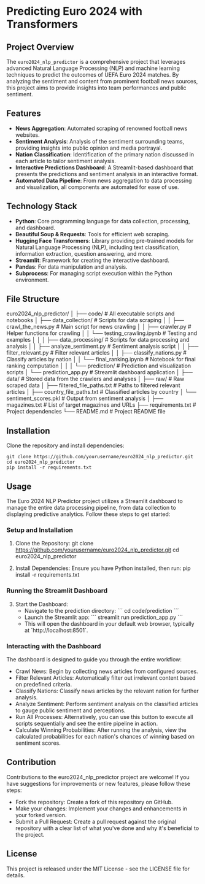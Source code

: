 # Predicting Euro 2024 with Transformers

## Project Overview
The `euro2024_nlp_predictor` is a comprehensive project that leverages advanced Natural Language Processing (NLP) and machine learning techniques to predict the outcomes of UEFA Euro 2024 matches. By analyzing the sentiment and content from prominent football news sources, this project aims to provide insights into team performances and public sentiment.

## Features
- **News Aggregation**: Automated scraping of renowned football news websites.
- **Sentiment Analysis**: Analysis of the sentiment surrounding teams, providing insights into public opinion and media portrayal.
- **Nation Classification**: Identification of the primary nation discussed in each article to tailor sentiment analysis.
- **Interactive Predictions Dashboard**: A Streamlit-based dashboard that presents the predictions and sentiment analysis in an interactive format.
- **Automated Data Pipeline**: From news aggregation to data processing and visualization, all components are automated for ease of use.

## Technology Stack
- **Python**: Core programming language for data collection, processing, and dashboard.
- **Beautiful Soup & Requests**: Tools for efficient web scraping.
- **Hugging Face Transformers**: Library providing pre-trained models for Natural Language Processing (NLP), including text classification, information extraction, question answering, and more.
- **Streamlit**: Framework for creating the interactive dashboard.
- **Pandas**: For data manipulation and analysis.
- **Subprocess**: For managing script execution within the Python environment.


## File Structure
euro2024_nlp_predictor/
│
├── code/ # All executable scripts and notebooks
│ ├── data_collection/ # Scripts for data scraping
│ │ ├── crawl_the_news.py # Main script for news crawling
│ │ ├── crawler.py # Helper functions for crawling
│ │ └── testing_crawling.ipynb # Testing and examples
│ │
│ ├── data_processing/ # Scripts for data processing and analysis
│ │ ├── analyze_sentiment.py # Sentiment analysis script
│ │ ├── filter_relevant.py # Filter relevant articles
│ │ ├── classify_nations.py # Classify articles by nation
│ │ └── final_ranking.ipynb # Notebook for final ranking computation
│ │
│ └── prediction/ # Prediction and visualization scripts
│ └── prediction_app.py # Streamlit dashboard application
│
├── data/ # Stored data from the crawlers and analyses
│ ├── raw/ # Raw scraped data
│ ├── filtered_file_paths.txt # Paths to filtered relevant articles
│ ├── country_file_paths.txt # Classified articles by country
│ └── sentiment_scores.pkl # Output from sentiment analysis
│
├── magazines.txt # List of target magazines and URLs
├── requirements.txt # Project dependencies
└── README.md # Project README file

## Installation
Clone the repository and install dependencies:
```
git clone https://github.com/yourusername/euro2024_nlp_predictor.git
cd euro2024_nlp_predictor
pip install -r requirements.txt
```

## Usage
The Euro 2024 NLP Predictor project utilizes a Streamlit dashboard to manage the entire data processing pipeline, from data collection to displaying predictive analytics. Follow these steps to get started:

### Setup and Installation
1. Clone the Repository:
   git clone https://github.com/yourusername/euro2024_nlp_predictor.git
   cd euro2024_nlp_predictor

2. Install Dependencies:
   Ensure you have Python installed, then run:
   pip install -r requirements.txt

### Running the Streamlit Dashboard
3. Start the Dashboard:
   - Navigate to the prediction directory:
     ´´´
     cd code/prediction
     ´´´
   - Launch the Streamlit app:
     ´´´
     streamlit run prediction_app.py
     ´´´
   - This will open the dashboard in your default web browser, typically at ´http://localhost:8501´.

### Interacting with the Dashboard
The dashboard is designed to guide you through the entire workflow:
- Crawl News: Begin by collecting news articles from configured sources.
- Filter Relevant Articles: Automatically filter out irrelevant content based on predefined criteria.
- Classify Nations: Classify news articles by the relevant nation for further analysis.
- Analyze Sentiment: Perform sentiment analysis on the classified articles to gauge public sentiment and perceptions.
- Run All Processes: Alternatively, you can use this button to execute all scripts sequentially and see the entire pipeline in action.
- Calculate Winning Probabilities: After running the analysis, view the calculated probabilities for each nation's chances of winning based on sentiment scores.

## Contribution
Contributions to the euro2024_nlp_predictor project are welcome! If you have suggestions for improvements or new features, please follow these steps:
- Fork the repository: Create a fork of this repository on GitHub.
- Make your changes: Implement your changes and enhancements in your forked version.
- Submit a Pull Request: Create a pull request against the original repository with a clear list of what you've done and why it's beneficial to the project.

## License
This project is released under the MIT License - see the LICENSE file for details.
